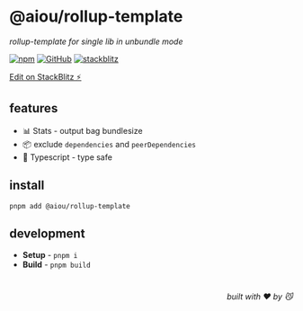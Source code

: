 # @aiou/rollup-template
*rollup-template for single lib in unbundle mode*

[![npm](https://img.shields.io/npm/v/@aiou/rollup-template)](https://github.com/spring-catponents/rollup-template) [![GitHub](https://img.shields.io/npm/l/@aiou/rollup-template)](https://github.com/spring-catponents/rollup-template) [![stackblitz](https://img.shields.io/badge/%E2%9A%A1%EF%B8%8Fstackblitz-online-blue)](https://stackblitz.com/github/spring-catponents/rollup-template)

[Edit on StackBlitz ⚡️](https://stackblitz.com/github/spring-catponents/rollup-template)

## features

- 📊 Stats - output bag bundlesize
- 📦 exclude `dependencies` and `peerDependencies`
- 💪 Typescript - type safe

## install

```console
pnpm add @aiou/rollup-template
```

## development

- **Setup** - `pnpm i`
- **Build** - `pnpm build`

# 
<div align='right'>

*built with ❤️ by 😼*

</div>

